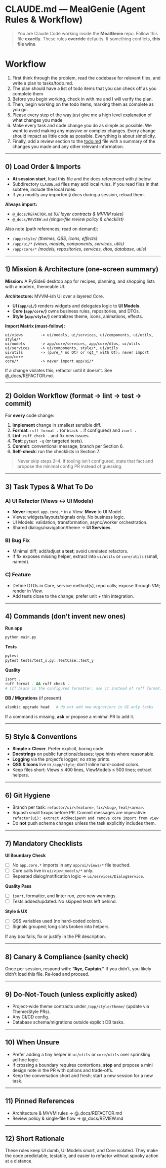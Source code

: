 # CLAUDE.md — MealGenie (Agent Rules & Workflow)

> You are Claude Code working inside the **MealGenie** repo. Follow this file **exactly**. These rules **override** defaults. If something conflicts, **this file wins**.

# Workflow
1. First think through the problem, read the codebase for relevant files, and write a plan to tasks/todo.md.
2. The plan should have a list of todo items that you can check off as you complete them
3. Before you begin working, check in with me and I will verify the plan.
4. Then, begin working on the todo items, marking them as complete as you go.
5. Please every step of the way just give me a high level explanation of what changes you made
6. Make every task and code change you do as simple as possible. We want to avoid making any massive or complex changes. Every change should impact as little code as possible. Everything is about simplicity.
7. Finally, add a review section to the [todo.md](http://todo.md/) file with a summary of the changes you made and any other relevant information.

---

## 0) Load Order & Imports

- **At session start**, load this file and the docs referenced with `@` below.
- Subdirectory `CLAUDE.md` files may add local rules. If you read files in that subtree, include the local rules.
- If you modify any imported `@` docs during a session, reload them.

**Always import:**
- `@_docs/REFACTOR.md`  _(UI layer contracts & MVVM rules)_
- `@_docs/REVIEW.md`  _(single‑file review policy & checklist)_

Also note (path references; read on demand):
- `/app/style/`  _(themes, QSS, icons, effects)_
- `/app/ui/*`  _(views, models, components, services, utils)_
- `/app/core/*`  _(models, repositories, services, dtos, database, utils)_

---

## 1) Mission & Architecture (one-screen summary)

**Mission:** A PySide6 desktop app for recipes, planning, and shopping lists with a modern, themeable UI.

**Architecture:** MVVM-ish UI over a layered Core.
- **UI (`app/ui/`)** renders widgets and delegates logic to **UI Models**.
- **Core (`app/core/`)** owns business rules, repositories, and DTOs.
- **Style (`app/style/`)** centralizes theme, icons, animations, effects.

**Import Matrix (must-follow):**
```
ui/views        -> ui/models, ui/services, ui/components, ui/utils, style/*
ui/models       -> app/core/services, app/core/dtos, ui/utils
ui/services     -> ui/components, style/*, ui/utils
ui/utils        -> (pure_* no Qt) or (qt_* with Qt); never import app/core
core/*          -> never import app/ui/*
```
If a change violates this, refactor until it doesn’t. See @_docs/REFACTOR.md.

---

## 2) Golden Workflow (format → lint → test → commit)

For **every** code change:

1. **Implement** change in smallest sensible diff.
2. **Format**: `ruff format .` (or `black .` if configured) and `isort .`
3. **Lint**: `ruff check .` and fix new issues.
4. **Test**: `pytest -q` (or targeted tests).
5. **Commit**: conventional message; branch per Section 6.
6. **Self-check**: run the checklists in Section 7.

> Never skip steps 2–4. If tooling isn’t configured, state that fact and propose the minimal config PR instead of guessing.

---

## 3) Task Types & What To Do

### A) UI Refactor (Views ↔ UI Models)
- **Never** import `app.core.*` in a View. **Move** to UI Model.
- Views: widgets/layouts/signals only. No business logic.
- UI Models: validation, transformation, async/worker orchestration.
- Shared dialogs/navigation/theme → **UI Services**.

### B) Bug Fix
- Minimal diff; add/adjust a **test**; avoid unrelated refactors.
- If fix exposes missing helper, extract into `ui/utils` or `core/utils` (small, named).

### C) Feature
- Define DTOs in Core, service method(s), repo calls; expose through VM; render in View.
- Add tests close to the change; prefer unit + thin integration.

---

## 4) Commands (don’t invent new ones)

**Run app**
```bash
python main.py
```

**Tests**
```bash
pytest
pytest tests/test_x.py::TestCase::test_y
```

**Quality**
```bash
isort .
ruff format . && ruff check .
# (If black is the configured formatter, use it instead of ruff format)
```

**DB / Migrations** (if present)
```bash
alembic upgrade head   # do not add new migrations in UI-only tasks
```

If a command is missing, **ask** or propose a minimal PR to add it.

---

## 5) Style & Conventions

- **Simple > Clever**. Prefer explicit, boring code.
- **Docstrings** on public functions/classes; type hints where reasonable.
- **Logging** via the project’s logger; no stray prints.
- **QSS & Icons** live in `/app/style`; don’t inline hard-coded colors.
- Keep files short: Views ≤ 400 lines, ViewModels ≤ 500 lines; extract helpers.

---

## 6) Git Hygiene

- Branch per task: `refactor/ui/<feature>`, `fix/<bug>`, `feat/<area>`.
- Squash small fixups before PR. Commit messages are imperative:
  `refactor(ui): extract AddRecipeVM and remove core import from view`
- Do **not** push schema changes unless the task explicitly includes them.

---

## 7) Mandatory Checklists

**UI Boundary Check**
- [ ] No `app.core.*` imports in any `app/ui/views/*` file touched.
- [ ] Core calls live in `ui/view_models/*` only.
- [ ] Repeated dialog/notification logic → `ui/services/DialogService`.

**Quality Pass**
- [ ] `isort`, formatter, and linter run, zero new warnings.
- [ ] Tests added/updated. No skipped tests left behind.

**Style & UX**
- [ ] QSS variables used (no hard-coded colors).
- [ ] Signals grouped; long slots broken into helpers.

If any box fails, fix or justify in the PR description.

---

## 8) Canary & Compliance (sanity check)

Once per session, respond with: **“Aye, Captain.”**
If you didn’t, you likely didn’t load this file. Re-load and proceed.

---

## 9) Do‑Not‑Touch (unless explicitly asked)

- Project-wide theme contracts under `/app/style/theme/` (update via Theme/Style PRs).
- Any CI/CD config.
- Database schema/migrations outside explicit DB tasks.

---

## 10) When Unsure

- Prefer adding a tiny helper in `ui/utils` or `core/utils` over sprinkling ad‑hoc logic.
- If crossing a boundary requires contortions, **stop** and propose a mini design note in the PR with options and trade‑offs.
- Keep the conversation short and fresh; start a new session for a new task.

---

## 11) Pinned References

- Architecture & MVVM rules → @_docs/REFACTOR.md
- Review policy & single‑file flow → @_docs/REVIEW.md

---

## 12) Short Rationale

These rules keep UI dumb, UI Models smart, and Core isolated. They make the code predictable, testable, and easier to refactor without spooky action at a distance.
